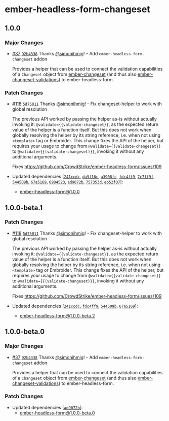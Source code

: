 # ember-headless-form-changeset

## 1.0.0

### Major Changes

- [#37](https://github.com/CrowdStrike/ember-headless-form/pull/37) [`92b4338`](https://github.com/CrowdStrike/ember-headless-form/commit/92b4338811cd4dbd824f84e018fbd8eb308a5517) Thanks [@simonihmig](https://github.com/simonihmig)! - Add `ember-headless-form-changeset` addon

  Provides a helper that can be used to connect the validation capabilities of a `Changeset` object from [ember-changeset](https://github.com/poteto/ember-changeset) (and thus also [ember-changeset-validations](https://github.com/poteto/ember-changeset-validations/)) to ember-headless-form.

### Patch Changes

- [#118](https://github.com/CrowdStrike/ember-headless-form/pull/118) [`5d75011`](https://github.com/CrowdStrike/ember-headless-form/commit/5d750110000f22460207f963feed3bc7deccd473) Thanks [@simonihmig](https://github.com/simonihmig)! - Fix changeset-helper to work with global resolution

  The previous API worked by passing the helper as-is without actually invoking it: `@validate={{validate-changeset}}`, as the expected return value of the helper is a function itself. But this does not work when globally resolving the helper by its string reference, i.e. when not using `<template>` tag or Embroider. This change fixes the API of the helper, but requires your usage to change from `@validate={{validate-changeset}}` to `@validate={{(validate-changeset)}}`, invoking it without any additional arguments.

  Fixes https://github.com/CrowdStrike/ember-headless-form/issues/109

- Updated dependencies [[`241ccdc`](https://github.com/CrowdStrike/ember-headless-form/commit/241ccdcedaf52d8af8b3f366b61d3055e9e38fc9), [`da9f16c`](https://github.com/CrowdStrike/ember-headless-form/commit/da9f16c5165c98c70f3f5caf0042aa162fb435bc), [`a3908fc`](https://github.com/CrowdStrike/ember-headless-form/commit/a3908fcf51dc1caa955a355c3e8e2a23d2cc341c), [`fdc4ff9`](https://github.com/CrowdStrike/ember-headless-form/commit/fdc4ff9fd8a2ba00c1f2f1fe04ece8f83ffe97b3), [`7c7ff9f`](https://github.com/CrowdStrike/ember-headless-form/commit/7c7ff9f47a24eeddd9ac8f9a4c2643eb5e500582), [`544509b`](https://github.com/CrowdStrike/ember-headless-form/commit/544509b256fb171e62cc74b2cba2b2f32faa6f35), [`67a5169`](https://github.com/CrowdStrike/ember-headless-form/commit/67a5169eb11552d7db9eb1f2553f59dfaad9aa65), [`6984523`](https://github.com/CrowdStrike/ember-headless-form/commit/69845235c295e05c27ab873cd0af91feebc799c2), [`ad9072b`](https://github.com/CrowdStrike/ember-headless-form/commit/ad9072bd02cb38a75a1d05efdfefb88dc827cade), [`757353d`](https://github.com/CrowdStrike/ember-headless-form/commit/757353de0015e3d10db771dfe41bd366f3a284c7), [`eb52f07`](https://github.com/CrowdStrike/ember-headless-form/commit/eb52f0756ed85b34943737248ee0dc569b5408f1)]:
  - ember-headless-form@1.0.0

## 1.0.0-beta.1

### Patch Changes

- [#118](https://github.com/CrowdStrike/ember-headless-form/pull/118) [`5d75011`](https://github.com/CrowdStrike/ember-headless-form/commit/5d750110000f22460207f963feed3bc7deccd473) Thanks [@simonihmig](https://github.com/simonihmig)! - Fix changeset-helper to work with global resolution

  The previous API worked by passing the helper as-is without actually invoking it: `@validate={{validate-changeset}}`, as the expected return value of the helper is a function itself. But this does not work when globally resolving the helper by its string reference, i.e. when not using `<template>` tag or Embroider. This change fixes the API of the helper, but requires your usage to change from `@validate={{validate-changeset}}` to `@validate={{(validate-changeset)}}`, invoking it without any additional arguments.

  Fixes https://github.com/CrowdStrike/ember-headless-form/issues/109

- Updated dependencies [[`241ccdc`](https://github.com/CrowdStrike/ember-headless-form/commit/241ccdcedaf52d8af8b3f366b61d3055e9e38fc9), [`fdc4ff9`](https://github.com/CrowdStrike/ember-headless-form/commit/fdc4ff9fd8a2ba00c1f2f1fe04ece8f83ffe97b3), [`544509b`](https://github.com/CrowdStrike/ember-headless-form/commit/544509b256fb171e62cc74b2cba2b2f32faa6f35), [`67a5169`](https://github.com/CrowdStrike/ember-headless-form/commit/67a5169eb11552d7db9eb1f2553f59dfaad9aa65)]:
  - ember-headless-form@1.0.0-beta.2

## 1.0.0-beta.0

### Major Changes

- [#37](https://github.com/CrowdStrike/ember-headless-form/pull/37) [`92b4338`](https://github.com/CrowdStrike/ember-headless-form/commit/92b4338811cd4dbd824f84e018fbd8eb308a5517) Thanks [@simonihmig](https://github.com/simonihmig)! - Add `ember-headless-form-changeset` addon

  Provides a helper that can be used to connect the validation capabilities of a `Changeset` object from [ember-changeset](https://github.com/poteto/ember-changeset) (and thus also [ember-changeset-validations](https://github.com/poteto/ember-changeset-validations/)) to ember-headless-form.

### Patch Changes

- Updated dependencies [[`ad9072b`](https://github.com/CrowdStrike/ember-headless-form/commit/ad9072bd02cb38a75a1d05efdfefb88dc827cade)]:
  - ember-headless-form@1.0.0-beta.0
